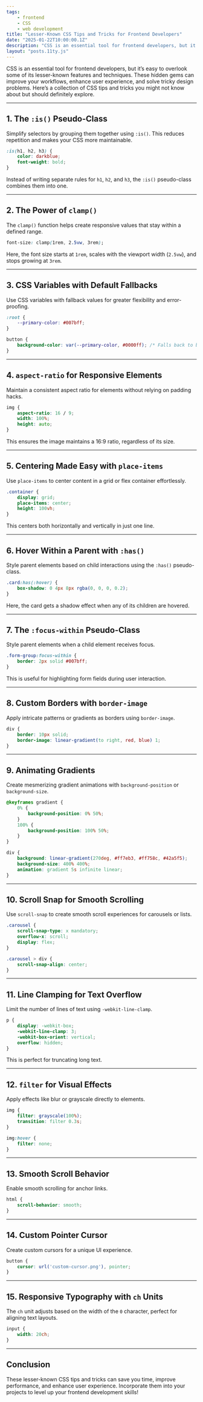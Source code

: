 ```yaml
---
tags: 
    - frontend
    - CSS
    - web development
title: "Lesser-Known CSS Tips and Tricks for Frontend Developers"
date: "2025-01-22T10:00:00.1Z"
description: "CSS is an essential tool for frontend developers, but it’s easy to overlook some of its lesser-known features and techniques. These hidden gems can improve your workflows, enhance user experience, and solve tricky design problems."
layout: "posts.11ty.js"
---
```


CSS is an essential tool for frontend developers, but it’s easy to overlook some of its lesser-known features and techniques. These hidden gems can improve your workflows, enhance user experience, and solve tricky design problems. Here’s a collection of CSS tips and tricks you might not know about but should definitely explore.

---

## 1. **The `:is()` Pseudo-Class**
Simplify selectors by grouping them together using `:is()`. This reduces repetition and makes your CSS more maintainable.

```css
:is(h1, h2, h3) {
    color: darkblue;
    font-weight: bold;
}
```

Instead of writing separate rules for `h1`, `h2`, and `h3`, the `:is()` pseudo-class combines them into one.

---

## 2. **The Power of `clamp()`**
The `clamp()` function helps create responsive values that stay within a defined range.

```css
font-size: clamp(1rem, 2.5vw, 3rem);
```

Here, the font size starts at `1rem`, scales with the viewport width (`2.5vw`), and stops growing at `3rem`.

---

## 3. **CSS Variables with Default Fallbacks**
Use CSS variables with fallback values for greater flexibility and error-proofing.

```css
:root {
    --primary-color: #007bff;
}

button {
    background-color: var(--primary-color, #0000ff); /* Falls back to blue */
}
```

---

## 4. **`aspect-ratio` for Responsive Elements**
Maintain a consistent aspect ratio for elements without relying on padding hacks.

```css
img {
    aspect-ratio: 16 / 9;
    width: 100%;
    height: auto;
}
```

This ensures the image maintains a 16:9 ratio, regardless of its size.

---

## 5. **Centering Made Easy with `place-items`**
Use `place-items` to center content in a grid or flex container effortlessly.

```css
.container {
    display: grid;
    place-items: center;
    height: 100vh;
}
```

This centers both horizontally and vertically in just one line.

---

## 6. **Hover Within a Parent with `:has()`**
Style parent elements based on child interactions using the `:has()` pseudo-class.

```css
.card:has(:hover) {
    box-shadow: 0 4px 8px rgba(0, 0, 0, 0.2);
}
```

Here, the card gets a shadow effect when any of its children are hovered.

---

## 7. **The `:focus-within` Pseudo-Class**
Style parent elements when a child element receives focus.

```css
.form-group:focus-within {
    border: 2px solid #007bff;
}
```

This is useful for highlighting form fields during user interaction.

---

## 8. **Custom Borders with `border-image`**
Apply intricate patterns or gradients as borders using `border-image`.

```css
div {
    border: 10px solid;
    border-image: linear-gradient(to right, red, blue) 1;
}
```

---

## 9. **Animating Gradients**
Create mesmerizing gradient animations with `background-position` or `background-size`.

```css
@keyframes gradient {
    0% {
        background-position: 0% 50%;
    }
    100% {
        background-position: 100% 50%;
    }
}

div {
    background: linear-gradient(270deg, #ff7eb3, #ff758c, #42a5f5);
    background-size: 400% 400%;
    animation: gradient 5s infinite linear;
}
```

---

## 10. **Scroll Snap for Smooth Scrolling**
Use `scroll-snap` to create smooth scroll experiences for carousels or lists.

```css
.carousel {
    scroll-snap-type: x mandatory;
    overflow-x: scroll;
    display: flex;
}

.carousel > div {
    scroll-snap-align: center;
}
```

---

## 11. **Line Clamping for Text Overflow**
Limit the number of lines of text using `-webkit-line-clamp`.

```css
p {
    display: -webkit-box;
    -webkit-line-clamp: 3;
    -webkit-box-orient: vertical;
    overflow: hidden;
}
```

This is perfect for truncating long text.

---

## 12. **`filter` for Visual Effects**
Apply effects like blur or grayscale directly to elements.

```css
img {
    filter: grayscale(100%);
    transition: filter 0.3s;
}

img:hover {
    filter: none;
}
```

---

## 13. **Smooth Scroll Behavior**
Enable smooth scrolling for anchor links.

```css
html {
    scroll-behavior: smooth;
}
```

---

## 14. **Custom Pointer Cursor**
Create custom cursors for a unique UI experience.

```css
button {
    cursor: url('custom-cursor.png'), pointer;
}
```

---

## 15. **Responsive Typography with `ch` Units**
The `ch` unit adjusts based on the width of the `0` character, perfect for aligning text layouts.

```css
input {
    width: 20ch;
}
```

---

## Conclusion
These lesser-known CSS tips and tricks can save you time, improve performance, and enhance user experience. Incorporate them into your projects to level up your frontend development skills!

